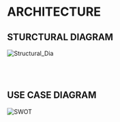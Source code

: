 # **ARCHITECTURE**
## **STURCTURAL DIAGRAM**
![Structural_Dia](https://user-images.githubusercontent.com/98867361/153192314-639971b3-1dad-437e-a1a5-ac9f9f586da7.png)

   </br>
   </br>
   
## **USE CASE DIAGRAM**

   ![SWOT](UseCase.png)

